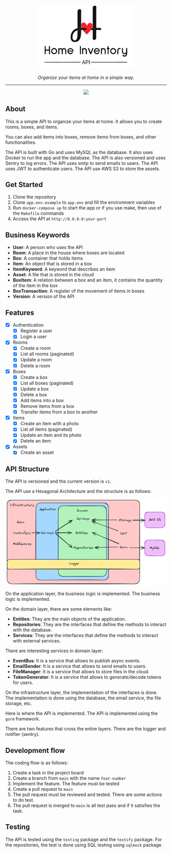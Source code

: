 <h3 align="center">
  <img src="https://raw.githubusercontent.com/Jibaru/home-inventory-api/main/assets/images/logo.png" width="300" alt="Logo"/><br/>
</h3>

<div align="center"><i>Organize your items at home in a simple way.</i></div>

<hr />

<p align="center">
  <a href="https://skillicons.dev">
    <img src="https://skillicons.dev/icons?i=mysql,go,docker,sentry,aws,gmail,github" />
  </a>
</p>

## About

This is a simple API to organize your items at home. It allows you to create rooms, boxes, and items.

You can also add items into boxes, remove items from boxes, and other functionalities.

The API is built with Go and uses MySQL as the database.
It also uses Docker to run the app and the database.
The API is also versioned and uses Sentry to log errors.
The API uses smtp to send emails to users.
The API uses JWT to authenticate users.
The API use AWS S3 to store the assets.

## Get Started

1. Clone the repository
2. Clone `app.env.example` to `app.env` and fill the environment variables
3. Run `docker-compose up` to start the app or if you use make, then use of the `Makefile` commands
4. Access the API at `http://0.0.0.0:your-port`

## Business Keywords

- **User**: A person who uses the API
- **Room**: A place in the house where boxes are located
- **Box**: A container that holds items
- **Item**: An object that is stored in a box
- **ItemKeyword**: A keyword that describes an item
- **Asset**: A file that is stored in the cloud
- **BoxItem**: A relation between a box and an item, it contains the quantity of the item in the box
- **BoxTransaction**: A register of the movement of items in boxes
- **Version**: A version of the API

## Features

- [x] Authentication
    - [x] Register a user
    - [x] Login a user
- [x] Rooms
    - [x] Create a room
    - [x] List all rooms (paginated)
    - [x] Update a room
    - [x] Delete a room
- [x] Boxes
    - [x] Create a box
    - [x] List all boxes (paginated)
    - [x] Update a box
    - [x] Delete a box
    - [x] Add items into a box
    - [x] Remove items from a box
    - [x] Transfer items from a box to another
- [x] Items
    - [x] Create an item with a photo
    - [x] List all items (paginated)
    - [x] Update an item and its photo
    - [x] Delete an item
- [x] Assets
    - [x] Create an asset

## API Structure

The API is versioned and the current version is `v1`.

The API use a Hexagonal Architecture and the structure is as follows:

<div align="center">
  <img src="https://raw.githubusercontent.com/Jibaru/home-inventory-api/main/assets/images/app-schema.png" alt="App schema"/><br/>
</div>

On the application layer, the business logic is implemented. The business logic is implemented.

On the domain layer, there are some elements like:
- **Entities**: They are the main objects of the application.
- **Repositories**: They are the interfaces that define the methods to interact with the database.
- **Services**: They are the interfaces that define the methods to interact with external services.

There are interesting services in domain layer:

- **EventBus**: It is a service that allows to publish async events.
- **EmailSender**: It is a service that allows to send emails to users.
- **FileManager**: It is a service that allows to store files in the cloud.
- **TokenGenerator**: It is a service that allows to generate/decode tokens for users.

On the infrastructure layer, the implementation of the interfaces is done. The implementation is done using the database, the email service, the file storage, etc.

Here is where the API is implemented. The API is implemented using the `gorm` framework.

There are two features that cross the entire layers. There are the logger and notifier (sentry).

## Development flow

The coding flow is as follows:

1. Create a task in the project board
2. Create a branch from `main` with the name `feat-number`
3. Implement the feature. The feature must be tested
4. Create a pull request to `main`
5. The pull request must be reviewed and tested. There are some actions to do test.
6. The pull request is merged to `main` is all test pass and if it satisfies the task.

## Testing

The API is tested using the `testing` package and the `testify` package.
For the repositories, the test is done using SQL testing using `sqlmock` package.
